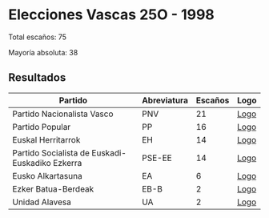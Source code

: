# Elecciones Vascas 25O - 1998

Total escaños: 75

Mayoría absoluta: 38

## Resultados

| Partido | Abreviatura | Escaños | Logo |
| - | - | - | - |
| Partido Nacionalista Vasco | PNV | 21 | [Logo](https://github.com/playzzz/Pactos/blob/master/Logos/PNV.jpg?raw=true)
| Partido Popular | PP | 16 | [Logo](https://github.com/playzzz/Pactos/blob/master/Logos/PP.jpg?raw=true)
| Euskal Herritarrok | EH | 14 | [Logo](https://github.com/playzzz/Pactos/blob/master/Logos/EH.jpg?raw=true)
| Partido Socialista de Euskadi-Euskadiko Ezkerra | PSE-EE | 14 | [Logo](https://github.com/playzzz/Pactos/blob/master/Logos/PSOE.jpg?raw=true)
| Eusko Alkartasuna | EA | 6 | [Logo](https://github.com/playzzz/Pactos/blob/master/Logos/EA.jpg?raw=true)
| Ezker Batua-Berdeak | EB-B | 2 | [Logo](https://github.com/playzzz/Pactos/blob/master/Logos/EB-B.jpg?raw=true)
| Unidad Alavesa | UA | 2 | [Logo](https://github.com/playzzz/Pactos/blob/master/Logos/UA.jpg?raw=true)
